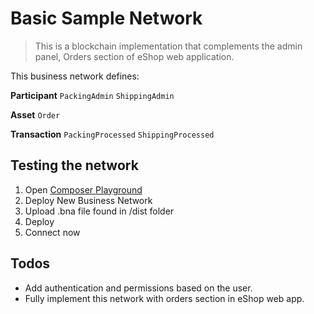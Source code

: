 # Basic Sample Network

> This is a blockchain implementation that complements the admin panel, Orders section of eShop web application.

This business network defines:

**Participant**
`PackingAdmin`
`ShippingAdmin`

**Asset**
`Order`

**Transaction**
`PackingProcessed`
`ShippingProcessed`


## Testing the network
1. Open [Composer Playground](http://composer-playground.mybluemix.net)
2. Deploy New Business Network
3. Upload .bna file found in /dist folder
4. Deploy
5. Connect now


## Todos
 * Add authentication and permissions based on the user.
 * Fully implement this network with orders section in eShop web app.
